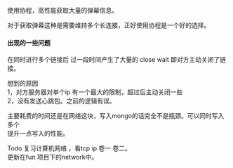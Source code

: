 使用协程，高性能获取大量的弹幕信息。  

对于获取弹幕这种是需要维持多个长连接，正好使用协程是一个好的选择。


#### 出现的一些问题 

在同时进行多个链接后 过一段时间产生了大量的
close wait 即对方主动关闭了链接。

想到的原因  
1，对方服务器对单个ip 有一个最大的限制，超过后主动关闭一些  
2，没有发送心跳包。之前的逻辑有误。

主要耗费的时间还是在网络这块，写入mongo的话完全不是瓶颈。可以同时写入多个  
提升一点写入的性能。  

Todo 复习计算机网络 ，看tcp ip 卷一 卷二。  
更新在fun 项目下的network中。






































